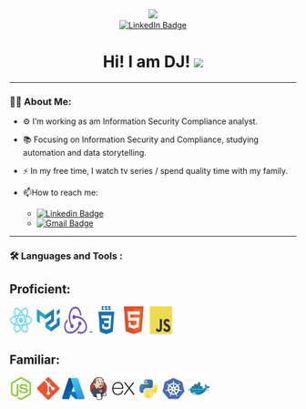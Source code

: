 <div id="header" align="center">
  <img src="https://media.giphy.com/media/M9gbBd9nbDrOTu1Mqx/giphy.gif" width="100"/>

<div id="badges">
  <a href="https://www.linkedin.com/in/dennis-joseph-reyes-436a73180" target="_blank">
    <img src="https://img.shields.io/badge/LinkedIn-blue?style=for-the-badge&logo=linkedin&logoColor=white" alt="LinkedIn Badge"/>
  </a>
</div>

<h1>
  Hi! I am DJ!
  <img src="https://media.giphy.com/media/hvRJCLFzcasrR4ia7z/giphy.gif" width="30px"/>
</h1>
</div>

---

### :man_technologist: About Me:
- :gear: I’m working as am Information Security Compliance analyst.

- :books: Focusing on Information Security and Compliance, studying automation and data storytelling.

- :zap: In my free time, I watch tv series / spend quality time with my family.

- :mailbox:How to reach me: 
  - [![Linkedin Badge](https://img.shields.io/badge/-dj-blue?style=flat&logo=Linkedin&logoColor=white)](https://www.linkedin.com/in/dennis-joseph-reyes-436a73180)
  - [![Gmail Badge](https://img.shields.io/badge/-dj-white?style=flat&logo=Gmail&logoColor=red)](mailto:reyes.dennisjoseph@gmail.com)

---
### :hammer_and_wrench: Languages and Tools :

## Proficient:
<img src="https://github.com/devicons/devicon/blob/master/icons/react/react-original.svg" title="React" alt="React" height="50" width="40" height="40"/>&nbsp;
<img src="https://github.com/devicons/devicon/blob/master/icons/materialui/materialui-original.svg" title="Material UI" alt="Material UI" height="50" width="40" height="40"/>&nbsp;
<img src="https://github.com/devicons/devicon/blob/master/icons/redux/redux-original.svg" title="Redux" alt="Redux " height="50" width="40"/>&nbsp;-
<img src="https://github.com/devicons/devicon/blob/master/icons/css3/css3-plain-wordmark.svg"  title="CSS3" alt="CSS" height="50" width="40"/>&nbsp;
<img src="https://github.com/devicons/devicon/blob/master/icons/html5/html5-original.svg" title="HTML5" alt="HTML" height="50" width="40"/>&nbsp;
<img src="https://github.com/devicons/devicon/blob/master/icons/javascript/javascript-original.svg" title="JavaScript" alt="JavaScript" height="50" width="40"/>&nbsp;

## Familiar:
<img src="https://github.com/devicons/devicon/blob/master/icons/nodejs/nodejs-original.svg" title="NodeJS" alt="NodeJS" width="40" height="40"/>&nbsp;
<img src="https://github.com/devicons/devicon/blob/master/icons/git/git-original.svg" title="Git" alt="Git" width="40" height="40"/>
<img src="https://github.com/devicons/devicon/blob/master/icons/azure/azure-original.svg" title="Azure" alt="Azure" width="40" height="40"/>
<img src="https://github.com/devicons/devicon/blob/master/icons/jenkins/jenkins-original.svg" title="Jenkins" alt="Jenkins" width="40" height="40"/>
<img src="https://github.com/devicons/devicon/blob/master/icons/express/express-original.svg" title="Express" alt="Express" width="40" height="40"/>
<img src="https://github.com/devicons/devicon/blob/master/icons/python/python-original.svg" title="Python" alt="Python" width="40" height="40"/>
<img src="https://github.com/devicons/devicon/blob/master/icons/kubernetes/kubernetes-plain.svg" title="Kubernetes" alt="Kubernetes" width="40" height="40"/>
<img src="https://github.com/devicons/devicon/blob/master/icons/docker/docker-original.svg" title="Docker" alt="Docker" width="40" height="40"/>

